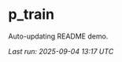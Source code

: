 # p_train

Auto-updating README demo.

<!--START_SECTION:status-->
_Last run: 2025-09-04 13:17 UTC_
<!--END_SECTION:status-->
























































































































































































































































































































